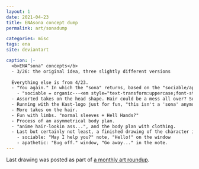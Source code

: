```yaml
---
layout: 1
date: 2021-04-23
title: ENAsona concept dump
permalink: art/sonadump

categories: misc
tags: ena
site: deviantart

caption: |-
  <b>ENA“sona" concepts</b>
  - 3/26: the original idea, three slightly different versions
  
  Everything else is from 4/23.
  - "You again." In which the "sona" returns, based on the "sociable/apathy" duality.
    - "sociable = organic---<em style="text-transform:uppercase;font-style:normal;">or</em> robotic because it's less authentic/on script?
  - Assorted takes on the head shape. Hair could be a mess all over? Some heads remind me of [the Shepherd](https://enajoelg.fandom.com/wiki/The_Shepherd) and the [Kast](https://kast.gg/) logo. Head shouldn't be too wide; in the right-half-only mode, white out the eye?
  - Running with the Kast-logo just for fun, "this isn't a 'sona' anymore but Neat™!". Could be a monster form? Body built of shapes like 3D modeling bones?
  - More takes on the hair.
  - Fun with limbs. "normal sleeves + Hell Hands?"
  - Process of an asymmetrical body plan.
  - "anime hair-lookin ass...", and the body plan with clothing.
  - Last but certainly not least, a finished drawing of the character in both modes, seemingly standing on a 2000s Windows desktop. Both versions are adjacent to "sticky notes" and a program window:
    - sociable: "May I help you?" note, "Hello!" on the window
    - apathetic: "Bug off." window, "Go away..." in the note.
---
```

Last drawing was posted as part of [a monthly art roundup](https://www.deviantart.com/a-flyleaf/art/sketchdump-roundup-04-2021-so-it-goes-878059865).